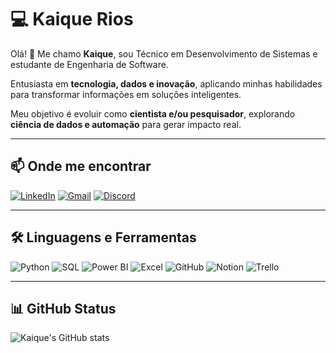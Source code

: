 # 💻 Kaique Rios

Olá! 👋 Me chamo **Kaique**, sou Técnico em Desenvolvimento de Sistemas e estudante de Engenharia de Software.

Entusiasta em **tecnologia, dados e inovação**, aplicando minhas habilidades para transformar informações em soluções inteligentes.

Meu objetivo é evoluir como **cientista e/ou pesquisador**, explorando **ciência de dados e automação** para gerar impacto real.

---

## 📫 Onde me encontrar

[![LinkedIn](https://img.shields.io/badge/LinkedIn-0A66C2?style=for-the-badge&logo=linkedin&logoColor=white)](https://www.linkedin.com/in/kaiquerios/)
[![Gmail](https://img.shields.io/badge/Gmail-D14836?style=for-the-badge&logo=gmail&logoColor=white)](mailto:kaiquerios.dev@gmail.com)
[![Discord](https://img.shields.io/badge/Discord-5865F2?style=for-the-badge&logo=discord&logoColor=white)](https://discord.com/channels/@kaiqueriosz/)

---

## 🛠️ Linguagens e Ferramentas

![Python](https://img.shields.io/badge/Python-3776AB?style=for-the-badge&logo=python&logoColor=white)
![SQL](https://img.shields.io/badge/SQL-4479A1?style=for-the-badge&logo=mysql&logoColor=white)
![Power BI](https://img.shields.io/badge/Power%20BI-F2C811?style=for-the-badge&logo=powerbi&logoColor=white)
![Excel](https://img.shields.io/badge/Excel-217346?style=for-the-badge&logo=microsoft-excel&logoColor=white)
![GitHub](https://img.shields.io/badge/GitHub-100000?style=for-the-badge&logo=github&logoColor=white)
![Notion](https://img.shields.io/badge/Notion-000000?style=for-the-badge&logo=notion&logoColor=white)
![Trello](https://img.shields.io/badge/Trello-0052CC?style=for-the-badge&logo=trello&logoColor=white)

---

## 📊 GitHub Status

![Kaique's GitHub stats](https://github-readme-stats.vercel.app/api?username=kaiquerios&theme=midnight-purple&show_icons=true)
